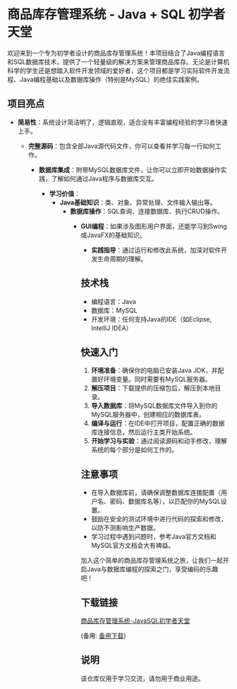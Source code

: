 # 商品库存管理系统 - Java + SQL 初学者天堂

欢迎来到一个专为初学者设计的商品库存管理系统！本项目结合了Java编程语言和SQL数据库技术，提供了一个轻量级的解决方案来管理商品库存。无论是计算机科学的学生还是想踏入软件开发领域的爱好者，这个项目都是学习实际软件开发流程、Java编程基础以及数据库操作（特别是MySQL）的绝佳实践案例。

## 项目亮点

- **简易性**：系统设计简洁明了，逻辑直观，适合没有丰富编程经验的学习者快速上手。

  - **完整源码**：包含全部Java源代码文件，你可以查看并学习每一行如何工作。

    - **数据库集成**：附带MySQL数据库文件，让你可以立即开始数据操作实践，了解如何通过Java程序与数据库交互。

      - **学习价值**：
          - **Java基础知识**：类、对象、异常处理、文件输入输出等。
              - **数据库操作**：SQL查询、连接数据库、执行CRUD操作。
                  - **GUI编程**：如果涉及图形用户界面，还能学习到Swing或JavaFX的基础知识。

                      - **实践指导**：通过运行和修改此系统，加深对软件开发生命周期的理解。

                      ## 技术栈

                      - 编程语言：Java
                      - 数据库：MySQL
                      - 开发环境：任何支持Java的IDE（如Eclipse, IntelliJ IDEA）

                      ## 快速入门

                      1. **环境准备**：确保你的电脑已安装Java JDK，并配置好环境变量。同时需要有MySQL服务器。
                      2. **解压项目**：下载提供的压缩包后，解压到本地目录。
                      3. **导入数据库**：将MySQL数据库文件导入到你的MySQL服务器中，创建相应的数据库表。
                      4. **编译与运行**：在IDE中打开项目，配置正确的数据库连接信息，然后运行主类开始系统。
                      5. **开始学习与实验**：通过阅读源码和动手修改，理解系统的每个部分是如何工作的。

                      ## 注意事项

                      - 在导入数据库前，请确保调整数据库连接配置（用户名、密码、数据库名等），以匹配你的MySQL设置。
                      - 鼓励在安全的测试环境中进行代码的探索和修改，以防不测影响生产数据。
                      - 学习过程中遇到问题时，参考Java官方文档和MySQL官方文档会大有裨益。

                      加入这个简单的商品库存管理系统之旅，让我们一起开启Java与数据库编程的探索之门，享受编码的乐趣吧！

                      ## 下载链接
                      [商品库存管理系统-JavaSQL初学者天堂](https://pan.quark.cn/s/de09c5d35f45) 

                      (备用: [备用下载](https://pan.baidu.com/s/1udwM6VUXLh2h45oTWNbDfA?pwd=1234))

                      ## 说明

                      该仓库仅用于学习交流，请勿用于商业用途。
